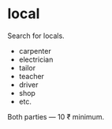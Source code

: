 # local
Search for locals. 

* carpenter
* electrician
* tailor
* teacher
* driver
* shop
* etc.

Both parties — 10 ₹ minimum.
